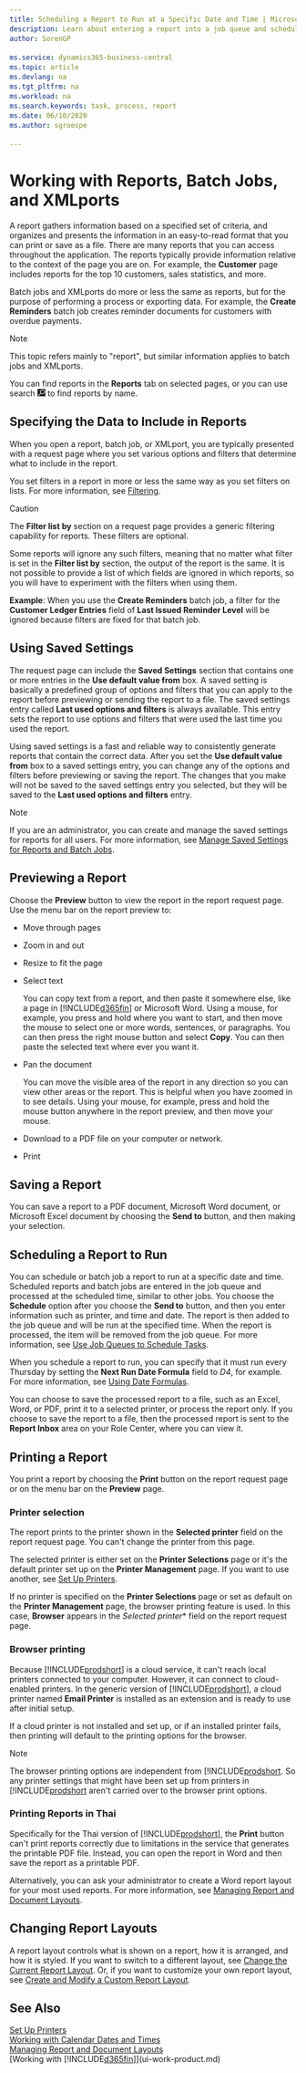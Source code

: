 ```yaml
---
title: Scheduling a Report to Run at a Specific Date and Time | Microsoft Docs
description: Learn about entering a report into a job queue and scheduling it to be processed at a specific date and time.
author: SorenGP

ms.service: dynamics365-business-central
ms.topic: article
ms.devlang: na
ms.tgt_pltfrm: na
ms.workload: na
ms.search.keywords: task, process, report
ms.date: 06/10/2020
ms.author: sgroespe

---
```

# Working with Reports, Batch Jobs, and XMLports

A report gathers information based on a specified set of criteria, and organizes and presents the information in an easy-to-read format that you can print or save as a file. There are many reports that you can access throughout the application. The reports typically provide information relative to the context of the page you are on. For example, the **Customer** page includes reports for the top 10 customers, sales statistics, and more.

Batch jobs and XMLports do more or less the same as reports, but for the purpose of performing a process or exporting data. For example, the **Create Reminders** batch job creates reminder documents for customers with overdue payments.  

> [!NOTE]
> This topic refers mainly to "report", but similar information applies to batch jobs and XMLports.

You can find reports in the **Reports** tab on selected pages, or you can use search ![Lightbulb that opens the Tell Me feature](media/ui-search/search_small.png "Tell me what you want to do") to find reports by name.

## Specifying the Data to Include in Reports
When you open a report, batch job, or XMLport, you are typically presented with a request page where you set various options and filters that determine what to include in the report.

You set filters in a report in more or less the same way as you set filters on lists. For more information, see [Filtering](ui-enter-criteria-filters.md#filtering).

> [!CAUTION]
> The **Filter list by** section on a request page provides a generic filtering capability for reports. These filters are optional.
>
> Some reports will ignore any such filters, meaning that no matter what filter is set in the **Filter list by** section, the output of the report is the same. It is not possible to provide a list of which fields are ignored in which reports, so you will have to experiment with the filters when using them.
>
> **Example**: When you use the **Create Reminders** batch job, a filter for the **Customer Ledger Entries** field of **Last Issued Reminder Level** will be ignored because filters are fixed for that batch job.

## <a name="SavedSettings"></a>Using Saved Settings
The request page can include the **Saved Settings** section that contains one or more entries in the **Use default value from** box. A saved setting is basically a predefined group of options and filters that you can apply to the report before previewing or sending the report to a file. The saved settings entry called **Last used options and filters** is always available. This entry sets the report to use options and filters that were used the last time you used the report.

Using saved settings is a fast and reliable way to consistently generate reports that contain the correct data. After you set the **Use default value from** box to a saved settings entry, you can change any of the options and filters before previewing or saving the report. The changes that you make will not be saved to the saved settings entry you selected, but they will be saved to the **Last used options and filters** entry.

>[!NOTE]
>If you are an administrator, you can create and manage the saved settings for reports for all users. For more information, see [Manage Saved Settings for Reports and Batch Jobs](reports-saving-reusing-settings.md).

## Previewing a Report

Choose the **Preview** button to view the report in the report request page. Use the menu bar on the report preview to:

- Move through pages
- Zoom in and out
- Resize to fit the page
- Select text

    You can copy text from a report, and then paste it somewhere else, like a page in [!INCLUDE[d365fin](includes/d365fin_md.md)] or Microsoft Word.  Using a mouse, for example, you press and hold where you want to start, and then move the mouse to select one or more words, sentences, or paragraphs. You can then press the right mouse button and select **Copy**. You can then paste the selected text where ever you want it.
- Pan the document

    You can move the visible area of the report in any direction so you can view other areas or the report. This is helpful when you have zoomed in to see details.  Using your mouse, for example, press and hold the mouse button anywhere in the report preview, and then move your mouse.

- Download to a PDF file on your computer or network.
- Print

## Saving a Report
You can save a report to a PDF document, Microsoft Word document, or Microsoft Excel document by choosing the **Send to** button, and then making your selection.

## <a name="ScheduleReport"></a> Scheduling a Report to Run

You can schedule or batch job a report to run at a specific date and time. Scheduled reports and batch jobs are entered in the job queue and processed at the scheduled time, similar to other jobs. You choose the **Schedule** option after you choose the **Send to** button, and then you enter information such as printer, and time and date. The report is then added to the job queue and will be run at the specified time. When the report is processed, the item will be removed from the job queue. For more information, see [Use Job Queues to Schedule Tasks](admin-job-queues-schedule-tasks.md).  

When you schedule a report to run, you can specify that it must run every Thursday by setting the **Next Run Date Formula** field to *D4*, for example. For more information, see [Using Date Formulas](ui-enter-date-ranges.md#using-date-formulas).  

You can choose to save the processed report to a file, such as an Excel, Word, or PDF, print it to a selected printer, or process the report only. If you choose to save the report to a file, then the processed report is sent to the **Report Inbox** area on your Role Center, where you can view it.  

## <a name="PrintReport"></a>Printing a Report

You print a report by choosing the **Print** button on the report request page or on the menu bar on the **Preview** page.

### Printer selection

The report prints to the printer shown in the **Selected printer** field on the report request page. You can't change the printer from this page.

The selected printer is either set on the **Printer Selections** page or it's the default printer set up on the **Printer Management** page. If you want to use another, see  [Set Up Printers](ui-specify-printer-selection-reports.md).

If no printer is specified on the **Printer Selections** page or set as default on the **Printer Management** page, the browser printing feature is used. In this case, **Browser** appears in the *Selected printer** field on the report request page. 

### Browser printing

Because [!INCLUDE[prodshort](includes/prodshort.md)] is a cloud service, it can't reach local printers connected to your computer. However, it can connect to cloud-enabled printers. In the generic version of [!INCLUDE[prodshort](includes/prodshort.md)], a cloud printer named **Email Printer** is installed as an extension and is ready to use after initial setup.

If a cloud printer is not installed and set up, or if an installed printer fails, then printing will default to the printing options for the browser.

> [!NOTE]
> The browser printing options are independent from [!INCLUDE[prodshort](includes/prodshort.md). So any printer settings that might have been set up from printers in [!INCLUDE[prodshort](includes/prodshort.md) aren't carried over to the browser print options.

<!-- 
On the **Printer Management** page, you can see the printers that are set up. For more information, see [Set Up Printers](ui-specify-printer-selection-reports.md).

> [!NOTE]
> You can't change the **Printer** field on the report request page. To use another printer, you must select it from the **Printer Management** page.
-->
### Printing Reports in Thai
Specifically for the Thai version of [!INCLUDE[prodshort](includes/prodshort.md)], the **Print** button can't print reports correctly due to limitations in the service that generates the printable PDF file. Instead, you can open the report in Word and then save the report as a printable PDF.  

Alternatively, you can ask your administrator to create a Word report layout for your most used reports. For more information, see [Managing Report and Document Layouts](ui-manage-report-layouts.md).  

## Changing Report Layouts
A report layout controls what is shown on a report, how it is arranged, and how it is styled. If you want to switch to a different layout, see [Change the Current Report Layout](ui-how-change-layout-currently-used-report.md). Or, if you want to customize your own report layout, see [Create and Modify a Custom Report Layout](ui-how-create-custom-report-layout.md).

## See Also

[Set Up Printers](ui-specify-printer-selection-reports.md)  
[Working with Calendar Dates and Times](ui-enter-date-ranges.md)  
[Managing Report and Document Layouts](ui-manage-report-layouts.md)  
[Working with [!INCLUDE[d365fin](includes/d365fin_md.md)]](ui-work-product.md)
